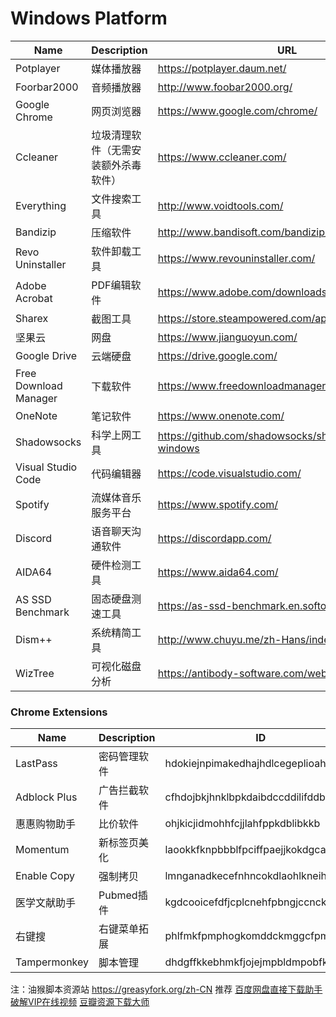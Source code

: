 # Windows Platform

| Name        | Description      | URL  |
| ---- | ----------- | ----- |
| Potplayer     |媒体播放器 | https://potplayer.daum.net/ |
| Foorbar2000    | 音频播放器     | http://www.foobar2000.org/ |
| Google Chrome | 网页浏览器     | https://www.google.com/chrome/ |
| Ccleaner | 垃圾清理软件（无需安装额外杀毒软件）   | https://www.ccleaner.com/ |
| Everything     | 文件搜索工具  | http://www.voidtools.com/ |
| Bandizip      | 压缩软件  | http://www.bandisoft.com/bandizip/ |
| Revo Uninstaller    | 软件卸载工具  | https://www.revouninstaller.com/ |
| Adobe Acrobat  | PDF编辑软件  | https://www.adobe.com/downloads.html |
| Sharex      | 截图工具  |https://store.steampowered.com/app/400040/ShareX/ |
| 坚果云      | 网盘  | https://www.jianguoyun.com/  |
| Google Drive      | 云端硬盘  | https://drive.google.com/ |
| Free Download Manager   | 下载软件  | https://www.freedownloadmanager.org |
| OneNote      | 笔记软件  |https://www.onenote.com/  |
| Shadowsocks     | 科学上网工具  |https://github.com/shadowsocks/shadowsocks-windows  |
| Visual Studio Code | 代码编辑器| https://code.visualstudio.com/ |
| Spotify |流媒体音乐服务平台| https://www.spotify.com/ |
| Discord |语音聊天沟通软件| https://discordapp.com/|
| AIDA64 | 硬件检测工具| https://www.aida64.com/ |
| AS SSD Benchmark | 固态硬盘测速工具 | https://as-ssd-benchmark.en.softonic.com/ |
| Dism++ | 系统精简工具| http://www.chuyu.me/zh-Hans/index.html |
| WizTree | 可视化磁盘分析 | https://antibody-software.com/web/index.php |



### Chrome Extensions
| Name        | Description      | ID  |
| ---- | ----------- | ----- |
| LastPass     | 密码管理软件 | hdokiejnpimakedhajhdlcegeplioahd  |
| Adblock Plus    | 广告拦截软件    | cfhdojbkjhnklbpkdaibdccddilifddb |
| 惠惠购物助手    | 比价软件    | ohjkicjidmohhfcjjlahfppkdblibkkb |
| Momentum    | 新标签页美化   | laookkfknpbbblfpciffpaejjkokdgca |
| Enable Copy   | 强制拷贝    | lmnganadkecefnhncokdlaohlkneihio |
| 医学文献助手    | Pubmed插件    | kgdcooicefdfjcplcnehfpbngjccncko |
| 右键搜   | 右键菜单拓展    | phlfmkfpmphogkomddckmggcfpmfchpn |
| Tampermonkey  | 脚本管理    | dhdgffkkebhmkfjojejmpbldmpobfkfo |

注：油猴脚本资源站  https://greasyfork.org/zh-CN
推荐  [百度网盘直接下载助手](https://greasyfork.org/zh-CN/scripts/39504-%E7%99%BE%E5%BA%A6%E7%BD%91%E7%9B%98%E7%9B%B4%E6%8E%A5%E4%B8%8B%E8%BD%BD%E5%8A%A9%E6%89%8B-%E7%9B%B4%E9%93%BE%E5%8A%A0%E9%80%9F%E7%89%88)   [破解VIP在线视频](https://greasyfork.org/zh-CN/scripts/33388-%E7%A0%B4%E8%A7%A3vip%E5%9C%A8%E7%BA%BF%E8%A7%86%E9%A2%91)       [豆瓣资源下载大师](https://greasyfork.org/zh-CN/scripts/329484-%E8%B1%86%E7%93%A3%E8%B5%84%E6%BA%90%E4%B8%8B%E8%BD%BD%E5%A4%A7%E5%B8%88-1%E7%A7%92%E6%90%9E%E5%AE%9A%E8%B1%86%E7%93%A3%E7%94%B5%E5%BD%B1-%E9%9F%B3%E4%B9%90-%E5%9B%BE%E4%B9%A6%E4%B8%8B%E8%BD%BD)      
